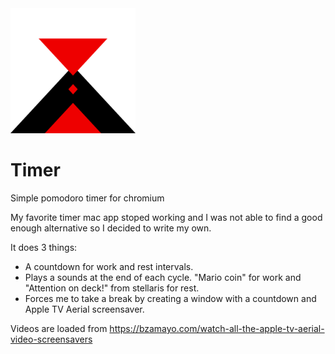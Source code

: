 <img src="https://github.com/Modi34/Timer/raw/main/icon.png" width="200">

# Timer
Simple pomodoro timer for chromium

My favorite timer mac app stoped working and I was not able to find a good enough alternative so I decided to write my own.

It does 3 things:
- A countdown for work and rest intervals.
- Plays a sounds at the end of each cycle. "Mario coin" for work and "Attention on deck!" from stellaris for rest.
- Forces me to take a break by creating a window with a countdown and Apple TV Aerial screensaver.

Videos are loaded from https://bzamayo.com/watch-all-the-apple-tv-aerial-video-screensavers
